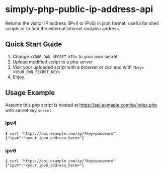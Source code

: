 # simply-php-public-ip-address-api
Returns the visitor IP address (IPv4 or IPv6) in json format, useful for shell scripts or to find the external Internet routable address.

## Quick Start Guide
1. Change `<YOUR_OWN_SECRET_KEY>` to your own secret
2. Upload modified script to a php server
3. Visit your uploaded script with a browser or curl end with `?key=<YOUR_OWN_SECRET_KEY>`
4. Enjoy.

## Usage Example
Assume this php script is hosted at https://api.exmaple.com/ip/index.php with secret key `secret`.

### ipv4
```
$ curl 'https://api.example.com/ip/?key=password'
{"ipv4":"<your_ipv4_address_here>"}
```

### ipv6
```
$ curl 'https://api.example.com/ip/?key=password'
{"ipv4":"<your_ipv6_address_here>"}
```
